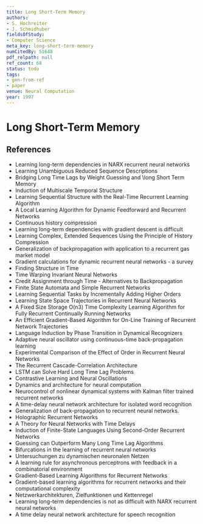 ```yaml
---
title: Long Short-Term Memory
authors:
- S. Hochreiter
- J. Schmidhuber
fieldsOfStudy:
- Computer Science
meta_key: long-short-term-memory
numCitedBy: 51648
pdf_relpath: null
ref_count: 68
status: todo
tags:
- gen-from-ref
- paper
venue: Neural Computation
year: 1997
---
```


# Long Short-Term Memory

## References

- Learning long-term dependencies in NARX recurrent neural networks
- Learning Unambiguous Reduced Sequence Descriptions
- Bridging Long Time Lags by Weight Guessing and \long Short Term Memory
- Induction of Multiscale Temporal Structure
- Learning Sequential Structure with the Real-Time Recurrent Learning Algorithm
- A Local Learning Algorithm for Dynamic Feedforward and Recurrent Networks
- Continuous history compression
- Learning long-term dependencies with gradient descent is difficult
- Learning Complex, Extended Sequences Using the Principle of History Compression
- Generalization of backpropagation with application to a recurrent gas market model
- Gradient calculations for dynamic recurrent neural networks - a survey
- Finding Structure in Time
- Time Warping Invariant Neural Networks
- Credit Assignment through Time - Alternatives to Backpropagation
- Finite State Automata and Simple Recurrent Networks
- Learning Sequential Tasks by Incrementally Adding Higher Orders
- Learning State Space Trajectories in Recurrent Neural Networks
- A Fixed Size Storage O(n3) Time Complexity Learning Algorithm for Fully Recurrent Continually Running Networks
- An Efficient Gradient-Based Algorithm for On-Line Training of Recurrent Network Trajectories
- Language Induction by Phase Transition in Dynamical Recognizers
- Adaptive neural oscillator using continuous-time back-propagation learning
- Experimental Comparison of the Effect of Order in Recurrent Neural Networks
- The Recurrent Cascade-Correlation Architecture
- LSTM can Solve Hard Long Time Lag Problems
- Contrastive Learning and Neural Oscillations
- Dynamics and architecture for neural computation
- Neurocontrol of nonlinear dynamical systems with Kalman filter trained recurrent networks
- A time-delay neural network architecture for isolated word recognition
- Generalization of back-propagation to recurrent neural networks.
- Holographic Recurrent Networks
- A Theory for Neural Networks with Time Delays
- Induction of Finite-State Languages Using Second-Order Recurrent Networks
- Guessing can Outperform Many Long Time Lag Algorithms
- Bifurcations in the learning of recurrent neural networks
- Untersuchungen zu dynamischen neuronalen Netzen
- A learning rule for asynchronous perceptrons with feedback in a combinatorial environment
- Gradient-Based Learning Algorithms for Recurrent Networks
- Gradient-based learning algorithms for recurrent networks and their computational complexity
- Netzwerkarchitekturen, Zielfunktionen und Kettenregel
- Learning long-term dependencies is not as difficult with NARX recurrent neural networks
- A time delay neural network architecture for speech recognition
